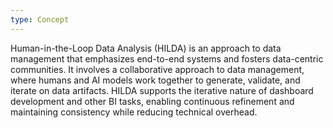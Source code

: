 ```yaml
---
type: Concept
---
```


Human-in-the-Loop Data Analysis (HILDA) is an approach to data management that emphasizes end-to-end systems and fosters data-centric communities. It involves a collaborative approach to data management, where humans and AI models work together to generate, validate, and iterate on data artifacts. HILDA supports the iterative nature of dashboard development and other BI tasks, enabling continuous refinement and maintaining consistency while reducing technical overhead.